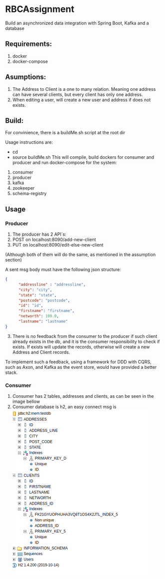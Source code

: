 # RBCAssignment
Build an asynchronized data integration with Spring Boot, Kafka and a database

## Requirements:
1. docker
2. docker-compose

## Asumptions:
  1. The Address to Client is a one to many relation. Meaning one address can have several clients, but every client has only one address.
  2. When editing a user, will create a new user and address if does not exists.

## Build:
  For convinience, there is a buildMe.sh script at the root dir
  
  Usage instructions are:
  * cd <rootdir>
  * source buildMe.sh
  This will compile, build dockers for consumer and producer and run docker-compose for the system:
  1. consumer
  2. producer
  3. kafka
  4. zookeeper
  5. schema-registry
 
## Usage
### Producer
1. The producer has 2 API`s:
  1. POST on localhost:8090/add-new-client
  2. PUT on localhost:8090/edit-else-new-client
  
  (Although both of them will do the same, as mentioned in the assumption section)
  
  A sent msg body must have the following json structure:
  ```json
  {
        "addressline" : "addressline",
        "city": "city",
        "state": "state",
        "postcode": "postcode",
        "id": "id",
        "firstname": "firstname",
        "networth": 100.0,
        "lastname": "lastname"
  }
  ```
  3. There is no feedback from the consumer to the producer if such client already exists in the db, and it is the consumer responsibility to check if exists. If exists will update the records, otherwise will create a new Address and Client records.
  
  To implement such a feedback, using a framework for DDD with CQRS, such as Axon, and Kafka as the event store, would have provided a better stack.

### Consumer
1. Consumer has 2 tables, addresses and clients, as can be seen in the image bellow
2. Consumer database is h2, an easy connect msg is 
![alt text](https://github.com/1level1/RBCAssignment/blob/main/consumerTables.png?raw=true)
